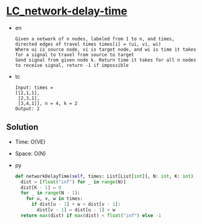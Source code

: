 # [LC_network-delay-time](https://leetcode.com/problems/network-delay-time)

* en

  ```en
  Given a network of n nodes, labeled from 1 to n, and times, directed edges of travel times times[i] = (ui, vi, wi)
  Where ui is source node, vi is target node, and wi is time it takes for a signal to travel from source to target
  Send signal from given node k. Return time it takes for all n nodes to receive signal, return -1 if impossible

  ```

* tc

  ```tc
  Input: times =
  [[2,1,1],
   [2,3,1],
   [3,4,1]], n = 4, k = 2
  Output: 2
  ```

## Solution

* Time: O(VE)
* Space: O(N)

* py

  ```py
  def networkDelayTime(self, times: List[List[int]], N: int, K: int) -> int:
    dist = [float("inf") for _ in range(N)]
    dist[K - 1] = 0
    for _ in range(N - 1):
      for u, v, w in times:
        if dist[u - 1] + w < dist[v - 1]:
          dist[v - 1] = dist[u - 1] + w
    return max(dist) if max(dist) < float("inf") else -1
  ```
